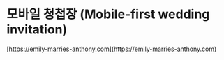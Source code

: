 # 모바일 청첩장 (Mobile-first wedding invitation)

[https://emily-marries-anthony.com](https://emily-marries-anthony.com)
